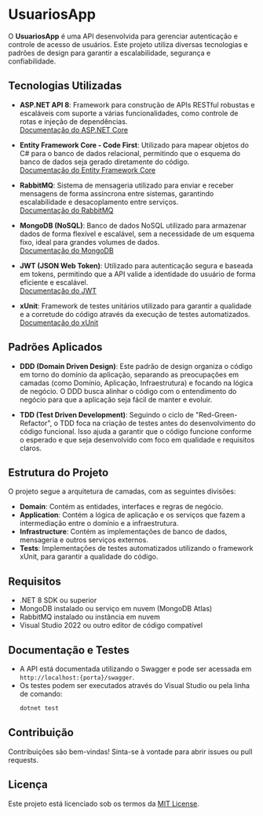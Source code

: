 # UsuariosApp

O **UsuariosApp** é uma API desenvolvida para gerenciar autenticação e controle de acesso de usuários. Este projeto utiliza diversas tecnologias e padrões de design para garantir a escalabilidade, segurança e confiabilidade.

## Tecnologias Utilizadas

- **ASP.NET API 8**: Framework para construção de APIs RESTful robustas e escaláveis com suporte a várias funcionalidades, como controle de rotas e injeção de dependências.  
  [Documentação do ASP.NET Core](https://learn.microsoft.com/aspnet/core)

- **Entity Framework Core - Code First**: Utilizado para mapear objetos do C# para o banco de dados relacional, permitindo que o esquema do banco de dados seja gerado diretamente do código.  
  [Documentação do Entity Framework Core](https://learn.microsoft.com/ef/core/)

- **RabbitMQ**: Sistema de mensageria utilizado para enviar e receber mensagens de forma assíncrona entre sistemas, garantindo escalabilidade e desacoplamento entre serviços.  
  [Documentação do RabbitMQ](https://www.rabbitmq.com/documentation.html)

- **MongoDB (NoSQL)**: Banco de dados NoSQL utilizado para armazenar dados de forma flexível e escalável, sem a necessidade de um esquema fixo, ideal para grandes volumes de dados.  
  [Documentação do MongoDB](https://www.mongodb.com/docs/)

- **JWT (JSON Web Token)**: Utilizado para autenticação segura e baseada em tokens, permitindo que a API valide a identidade do usuário de forma eficiente e escalável.  
  [Documentação do JWT](https://jwt.io/introduction)

- **xUnit**: Framework de testes unitários utilizado para garantir a qualidade e a corretude do código através da execução de testes automatizados.  
  [Documentação do xUnit](https://xunit.net/)

## Padrões Aplicados

- **DDD (Domain Driven Design)**: Este padrão de design organiza o código em torno do domínio da aplicação, separando as preocupações em camadas (como Domínio, Aplicação, Infraestrutura) e focando na lógica de negócio. O DDD busca alinhar o código com o entendimento do negócio para que a aplicação seja fácil de manter e evoluir.

- **TDD (Test Driven Development)**: Seguindo o ciclo de "Red-Green-Refactor", o TDD foca na criação de testes antes do desenvolvimento do código funcional. Isso ajuda a garantir que o código funcione conforme o esperado e que seja desenvolvido com foco em qualidade e requisitos claros.

## Estrutura do Projeto

O projeto segue a arquitetura de camadas, com as seguintes divisões:

- **Domain**: Contém as entidades, interfaces e regras de negócio.
- **Application**: Contém a lógica de aplicação e os serviços que fazem a intermediação entre o domínio e a infraestrutura.
- **Infrastructure**: Contém as implementações de banco de dados, mensageria e outros serviços externos.
- **Tests**: Implementações de testes automatizados utilizando o framework xUnit, para garantir a qualidade do código.

## Requisitos

- .NET 8 SDK ou superior
- MongoDB instalado ou serviço em nuvem (MongoDB Atlas)
- RabbitMQ instalado ou instância em nuvem
- Visual Studio 2022 ou outro editor de código compatível

## Documentação e Testes

- A API está documentada utilizando o Swagger e pode ser acessada em `http://localhost:{porta}/swagger`.
- Os testes podem ser executados através do Visual Studio ou pela linha de comando:
    ```bash
    dotnet test
    ```

## Contribuição

Contribuições são bem-vindas! Sinta-se à vontade para abrir issues ou pull requests.

## Licença

Este projeto está licenciado sob os termos da [MIT License](LICENSE).



